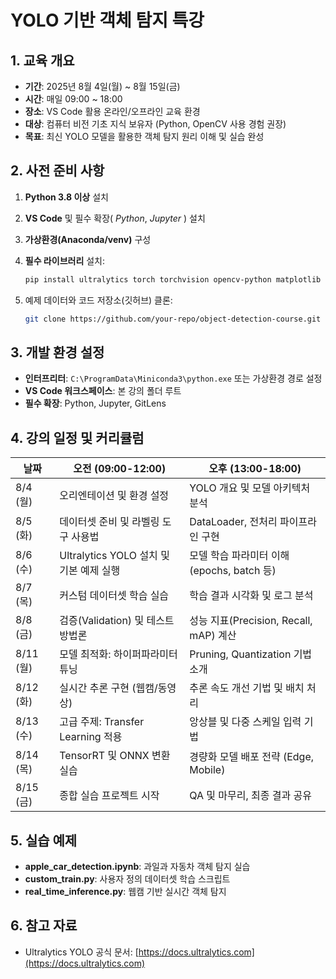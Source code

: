 # YOLO 기반 객체 탐지 특강

## 1. 교육 개요

* **기간**: 2025년 8월 4일(월) \~ 8월 15일(금)
* **시간**: 매일 09:00 \~ 18:00
* **장소**: VS Code 활용 온라인/오프라인 교육 환경
* **대상**: 컴퓨터 비전 기초 지식 보유자 (Python, OpenCV 사용 경험 권장)
* **목표**: 최신 YOLO 모델을 활용한 객체 탐지 원리 이해 및 실습 완성

## 2. 사전 준비 사항

1. **Python 3.8 이상** 설치
2. **VS Code** 및 필수 확장( *Python*, *Jupyter* ) 설치
3. **가상환경(Anaconda/venv)** 구성
4. **필수 라이브러리** 설치:

   ```bash
   pip install ultralytics torch torchvision opencv-python matplotlib
   ```
5. 예제 데이터와 코드 저장소(깃허브) 클론:

   ```bash
   git clone https://github.com/your-repo/object-detection-course.git
   ```

## 3. 개발 환경 설정

* **인터프리터**: `C:\ProgramData\Miniconda3\python.exe` 또는 가상환경 경로 설정
* **VS Code 워크스페이스**: 본 강의 폴더 루트
* **필수 확장**: Python, Jupyter, GitLens

## 4. 강의 일정 및 커리큘럼

| 날짜       | 오전 (09:00-12:00)               | 오후 (13:00-18:00)                 |
| -------- | ------------------------------ | -------------------------------- |
| 8/4 (월)  | 오리엔테이션 및 환경 설정                 | YOLO 개요 및 모델 아키텍처 분석             |
| 8/5 (화)  | 데이터셋 준비 및 라벨링 도구 사용법           | DataLoader, 전처리 파이프라인 구현         |
| 8/6 (수)  | Ultralytics YOLO 설치 및 기본 예제 실행 | 모델 학습 파라미터 이해 (epochs, batch 등)  |
| 8/7 (목)  | 커스텀 데이터셋 학습 실습                 | 학습 결과 시각화 및 로그 분석                |
| 8/8 (금)  | 검증(Validation) 및 테스트 방법론       | 성능 지표(Precision, Recall, mAP) 계산 |
| 8/11 (월) | 모델 최적화: 하이퍼파라미터 튜닝             | Pruning, Quantization 기법 소개      |
| 8/12 (화) | 실시간 추론 구현 (웹캠/동영상)             | 추론 속도 개선 기법 및 배치 처리              |
| 8/13 (수) | 고급 주제: Transfer Learning 적용    | 앙상블 및 다중 스케일 입력 기법               |
| 8/14 (목) | TensorRT 및 ONNX 변환 실습          | 경량화 모델 배포 전략 (Edge, Mobile)      |
| 8/15 (금) | 종합 실습 프로젝트 시작                  | QA 및 마무리, 최종 결과 공유               |


## 5. 실습 예제

* **apple\_car\_detection.ipynb**: 과일과 자동차 객체 탐지 실습
* **custom\_train.py**: 사용자 정의 데이터셋 학습 스크립트
* **real\_time\_inference.py**: 웹캠 기반 실시간 객체 탐지

## 6. 참고 자료

* Ultralytics YOLO 공식 문서: [https://docs.ultralytics.com](https://docs.ultralytics.com)
